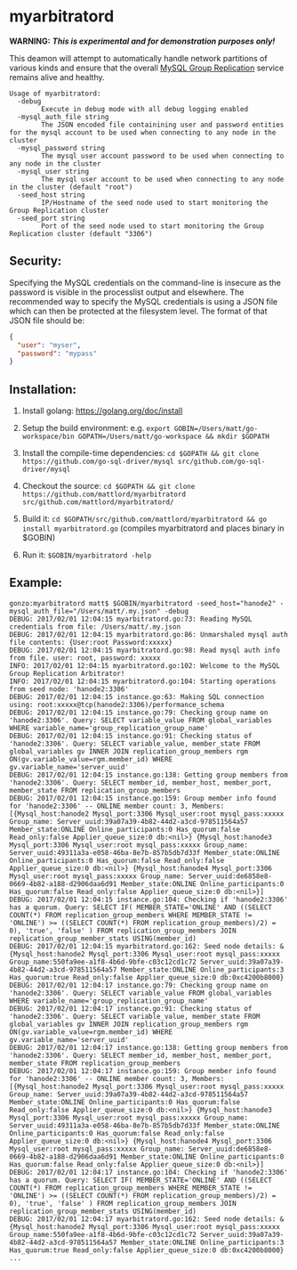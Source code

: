 # myarbitratord

**WARNING:** **_This is *experimental* and for demonstration purposes only!_**

This deamon will attempt to automatically handle network partitions of various kinds and ensure that the overall
[MySQL Group Replication](https://www.mysql.com/products/enterprise/high_availability.html) service remains alive and healthy.  

```
Usage of myarbitratord:
  -debug
    	Execute in debug mode with all debug logging enabled
  -mysql_auth_file string
    	The JSON encoded file containining user and password entities for the mysql account to be used when connecting to any node in the cluster
  -mysql_password string
    	The mysql user account password to be used when connecting to any node in the cluster
  -mysql_user string
    	The mysql user account to be used when connecting to any node in the cluster (default "root")
  -seed_host string
    	IP/Hostname of the seed node used to start monitoring the Group Replication cluster
  -seed_port string
    	Port of the seed node used to start monitoring the Group Replication cluster (default "3306")
```

## Security:
Specifying the MySQL credentials on the command-line is insecure as the password is visible in the processlist output and elsewhere. The recommended way to specify the MySQL credentials is using a JSON file which can then be protected at the filesystem level. The format of that JSON file should be:
```json
{
  "user": "myser",
  "password": "mypass"
}
```

## Installation:
1. Install golang: https://golang.org/doc/install

2. Setup the build environment: e.g. `export GOBIN=/Users/matt/go-workspace/bin GOPATH=/Users/matt/go-workspace && mkdir $GOPATH`

2. Install the compile-time dependencies: `cd $GOPATH && git clone https://github.com/go-sql-driver/mysql src/github.com/go-sql-driver/mysql`

3. Checkout the source: `cd $GOPATH && git clone https://github.com/mattlord/myarbitratord src/github.com/mattlord/myarbitratord/`

4. Build it: `cd $GOPATH/src/github.com/mattlord/myarbitratord && go install myarbitratord.go` (compiles myarbitratord and places binary in $GOBIN)

5. Run it: `$GOBIN/myarbitratord -help`


## Example:
```
gonzo:myarbitratord matt$ $GOBIN/myarbitratord -seed_host="hanode2" -mysql_auth_file="/Users/matt/.my.json" -debug 
DEBUG: 2017/02/01 12:04:15 myarbitratord.go:73: Reading MySQL credentials from file: /Users/matt/.my.json
DEBUG: 2017/02/01 12:04:15 myarbitratord.go:86: Unmarshaled mysql auth file contents: {User:root Password:xxxxx}
DEBUG: 2017/02/01 12:04:15 myarbitratord.go:98: Read mysql auth info from file. user: root, password: xxxxx
INFO: 2017/02/01 12:04:15 myarbitratord.go:102: Welcome to the MySQL Group Replication Arbitrator!
INFO: 2017/02/01 12:04:15 myarbitratord.go:104: Starting operations from seed node: 'hanode2:3306'
DEBUG: 2017/02/01 12:04:15 instance.go:63: Making SQL connection using: root:xxxxx@tcp(hanode2:3306)/performance_schema
DEBUG: 2017/02/01 12:04:15 instance.go:79: Checking group name on 'hanode2:3306'. Query: SELECT variable_value FROM global_variables WHERE variable_name='group_replication_group_name'
DEBUG: 2017/02/01 12:04:15 instance.go:91: Checking status of 'hanode2:3306'. Query: SELECT variable_value, member_state FROM global_variables gv INNER JOIN replication_group_members rgm ON(gv.variable_value=rgm.member_id) WHERE gv.variable_name='server_uuid'
DEBUG: 2017/02/01 12:04:15 instance.go:138: Getting group members from 'hanode2:3306'. Query: SELECT member_id, member_host, member_port, member_state FROM replication_group_members
DEBUG: 2017/02/01 12:04:15 instance.go:159: Group member info found for 'hanode2:3306' -- ONLINE member count: 3, Members: [{Mysql_host:hanode2 Mysql_port:3306 Mysql_user:root mysql_pass:xxxxx Group_name: Server_uuid:39a07a39-4b82-44d2-a3cd-978511564a57 Member_state:ONLINE Online_participants:0 Has_quorum:false Read_only:false Applier_queue_size:0 db:<nil>} {Mysql_host:hanode3 Mysql_port:3306 Mysql_user:root mysql_pass:xxxxx Group_name: Server_uuid:49311a3a-e058-46ba-8e7b-857b5db7d33f Member_state:ONLINE Online_participants:0 Has_quorum:false Read_only:false Applier_queue_size:0 db:<nil>} {Mysql_host:hanode4 Mysql_port:3306 Mysql_user:root mysql_pass:xxxxx Group_name: Server_uuid:de6858e8-0669-4b82-a188-d2906daa6d91 Member_state:ONLINE Online_participants:0 Has_quorum:false Read_only:false Applier_queue_size:0 db:<nil>}]
DEBUG: 2017/02/01 12:04:15 instance.go:104: Checking if 'hanode2:3306' has a quorum. Query: SELECT IF( MEMBER_STATE='ONLINE' AND ((SELECT COUNT(*) FROM replication_group_members WHERE MEMBER_STATE != 'ONLINE') >= ((SELECT COUNT(*) FROM replication_group_members)/2) = 0), 'true', 'false' ) FROM replication_group_members JOIN replication_group_member_stats USING(member_id)
DEBUG: 2017/02/01 12:04:15 myarbitratord.go:162: Seed node details: &{Mysql_host:hanode2 Mysql_port:3306 Mysql_user:root mysql_pass:xxxxx Group_name:550fa9ee-a1f8-4b6d-9bfe-c03c12cd1c72 Server_uuid:39a07a39-4b82-44d2-a3cd-978511564a57 Member_state:ONLINE Online_participants:3 Has_quorum:true Read_only:false Applier_queue_size:0 db:0xc4200b8000}
DEBUG: 2017/02/01 12:04:17 instance.go:79: Checking group name on 'hanode2:3306'. Query: SELECT variable_value FROM global_variables WHERE variable_name='group_replication_group_name'
DEBUG: 2017/02/01 12:04:17 instance.go:91: Checking status of 'hanode2:3306'. Query: SELECT variable_value, member_state FROM global_variables gv INNER JOIN replication_group_members rgm ON(gv.variable_value=rgm.member_id) WHERE gv.variable_name='server_uuid'
DEBUG: 2017/02/01 12:04:17 instance.go:138: Getting group members from 'hanode2:3306'. Query: SELECT member_id, member_host, member_port, member_state FROM replication_group_members
DEBUG: 2017/02/01 12:04:17 instance.go:159: Group member info found for 'hanode2:3306' -- ONLINE member count: 3, Members: [{Mysql_host:hanode2 Mysql_port:3306 Mysql_user:root mysql_pass:xxxxx Group_name: Server_uuid:39a07a39-4b82-44d2-a3cd-978511564a57 Member_state:ONLINE Online_participants:0 Has_quorum:false Read_only:false Applier_queue_size:0 db:<nil>} {Mysql_host:hanode3 Mysql_port:3306 Mysql_user:root mysql_pass:xxxxx Group_name: Server_uuid:49311a3a-e058-46ba-8e7b-857b5db7d33f Member_state:ONLINE Online_participants:0 Has_quorum:false Read_only:false Applier_queue_size:0 db:<nil>} {Mysql_host:hanode4 Mysql_port:3306 Mysql_user:root mysql_pass:xxxxx Group_name: Server_uuid:de6858e8-0669-4b82-a188-d2906daa6d91 Member_state:ONLINE Online_participants:0 Has_quorum:false Read_only:false Applier_queue_size:0 db:<nil>}]
DEBUG: 2017/02/01 12:04:17 instance.go:104: Checking if 'hanode2:3306' has a quorum. Query: SELECT IF( MEMBER_STATE='ONLINE' AND ((SELECT COUNT(*) FROM replication_group_members WHERE MEMBER_STATE != 'ONLINE') >= ((SELECT COUNT(*) FROM replication_group_members)/2) = 0), 'true', 'false' ) FROM replication_group_members JOIN replication_group_member_stats USING(member_id)
DEBUG: 2017/02/01 12:04:17 myarbitratord.go:162: Seed node details: &{Mysql_host:hanode2 Mysql_port:3306 Mysql_user:root mysql_pass:xxxxx Group_name:550fa9ee-a1f8-4b6d-9bfe-c03c12cd1c72 Server_uuid:39a07a39-4b82-44d2-a3cd-978511564a57 Member_state:ONLINE Online_participants:3 Has_quorum:true Read_only:false Applier_queue_size:0 db:0xc4200b8000}
...
```


